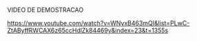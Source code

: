 VIDEO DE DEMOSTRACAO

https://www.youtube.com/watch?v=WNyxB463mQI&list=PLwC-ZtAByffRWCAX6z65ccHdlZk84469y&index=23&t=1355s

